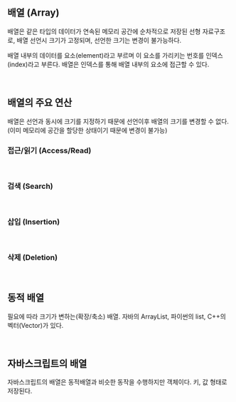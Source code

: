 ## 배열 (Array)

배열은 같은 타입의 데이터가 연속된 메모리 공간에 순차적으로 저장된 선형 자료구조로, 
배열 선언시 크기가 고정되며, 선언한 크기는 변경이 불가능하다.

배열 내부의 데이터를 요소(element)라고 부르며 이 요소를 가리키는 번호를
인덱스(index)라고 부른다. 배열은 인덱스를 통해 배열 내부의 요소에 접근할 수 있다.


<br>

## 배열의 주요 연산
배열은 선언과 동시에 크기를 지정하기 때문에 선언이후 배열의 크기를 변경할 수 없다.
(이미 메모리에 공간을 할당한 상태이기 때문에 변경이 불가능)

### 접근/읽기 (Access/Read)

<br>

### 검색 (Search)

<br>

### 삽입 (Insertion)

<br>

### 삭제 (Deletion)

<br>

## 동적 배열

필요에 따라 크기가 변하는(확장/축소) 배열.
자바의 ArrayList, 파이썬의 list, C++의 벡터(Vector)가 있다.

<br>

## 자바스크립트의 배열

자바스크립트의 배열은 동적배열과 비슷한 동작을 수행하지만 객체이다.
키, 값 형태로 저장된다.